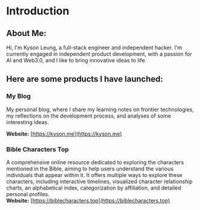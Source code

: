 # Introduction

## About Me:
Hi, I'm Kyson Leung, a full-stack engineer and independent hacker. I'm currently engaged in independent product development, with a passion for AI and Web3.0, and I like to bring innovative ideas to life.

## Here are some products I have launched:

### My Blog
My personal blog, where I share my learning notes on frontier technologies, my reflections on the development process, and analyses of some interesting ideas.  
  
**Website:** [https://kyson.me](https://kyson.me)

### Bible Characters Top
A comprehensive online resource dedicated to exploring the characters mentioned in the Bible, aiming to help users understand the various individuals that appear within it. It offers multiple ways to explore these characters, including interactive timelines, visualized character relationship charts, an alphabetical index, categorization by affiliation, and detailed personal profiles.  
**Website:** [https://biblecharacters.top](https://biblecharacters.top)
